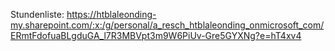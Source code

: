 Stundenliste: https://htblaleonding-my.sharepoint.com/:x:/g/personal/a_resch_htblaleonding_onmicrosoft_com/ERmtFdofuaBLgduGA_l7R3MBVpt3m9W6PiUv-Gre5GYXNg?e=hT4xv4
